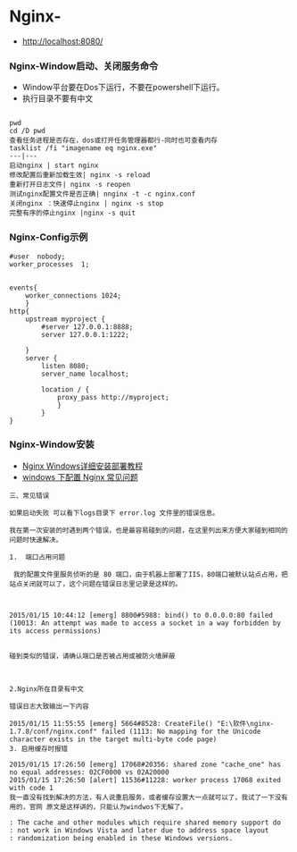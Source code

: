 # Nginx-
- [http://localhost:8080/](http://localhost:8080/html/vue-css.html)

### Nginx-Window启动、关闭服务命令

- Window平台要在Dos下运行，不要在powershell下运行。
- 执行目录不要有中文

```

pwd
cd /D pwd
查看任务进程是否存在，dos或打开任务管理器都行-同时也可查看内存
tasklist /fi "imagename eq nginx.exe"
---|---
启动nginx | start nginx
修改配置后重新加载生效| nginx -s reload
重新打开日志文件| nginx -s reopen
测试nginx配置文件是否正确| nnginx -t -c nginx.conf
关闭nginx ：快速停止nginx | nginx -s stop
完整有序的停止nginx |nginx -s quit

```
### Nginx-Config示例

```
#user  nobody;
worker_processes  1;


events{
    worker_connections 1024;
    }
http{
    upstream myproject {
        #server 127.0.0.1:8888;
        server 127.0.0.1:1222;
        
    }
    server {
        listen 8080;
        server_name localhost;
        
        location / {
            proxy_pass http://myproject;
            }
        }
}
```

### Nginx-Window安装

- [Nginx Windows详细安装部署教程](https://www.cnblogs.com/taiyonghai/p/9402734.html)
- [windows 下配置 Nginx 常见问题](https://www.cnblogs.com/fengh/p/4225909.html)

```
三、常见错误

如果启动失败 可以看下logs目录下 error.log 文件里的错误信息。

我在第一次安装的时遇到两个错误，也是最容易碰到的问题，在这里列出来方便大家碰到相同的问题时快速解决。

1.  端口占用问题

 我的配置文件里服务侦听的是 80 端口，由于机器上部署了IIS，80端口被默认站点占用，把站点关闭就可以了，这个问题在错误日志里记录是这样的。

 

2015/01/15 10:44:12 [emerg] 8800#5988: bind() to 0.0.0.0:80 failed (10013: An attempt was made to access a socket in a way forbidden by its access permissions)
 

碰到类似的错误，请确认端口是否被占用或被防火墙屏蔽

 

2.Nginx所在目录有中文

错误日志大致输出一下内容

2015/01/15 11:55:55 [emerg] 5664#8528: CreateFile() "E:\软件\nginx-1.7.8/conf/nginx.conf" failed (1113: No mapping for the Unicode character exists in the target multi-byte code page)
3. 启用缓存时报错

2015/01/15 17:26:50 [emerg] 17068#20356: shared zone "cache_one" has no equal addresses: 02CF0000 vs 02A20000
2015/01/15 17:26:50 [alert] 11536#11228: worker process 17068 exited with code 1
我一直没有找到解决的方法，有人说重启服务，或者缓存设置大一点就可以了，我试了一下没有用的，官网 原文是这样讲的，只能认为windwos下无解了。

: The cache and other modules which require shared memory support do 
: not work in Windows Vista and later due to address space layout 
: randomization being enabled in these Windows versions.
```